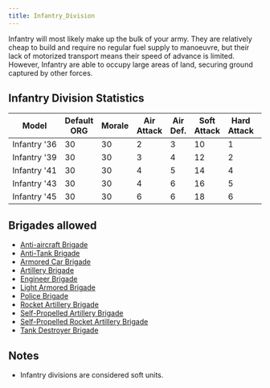 ```yaml
---
title: Infantry_Division
---
```


Infantry will most likely make up the bulk of your army. They are relatively cheap to build and require no regular fuel supply to manoeuvre, but their lack of motorized transport means their speed of advance is limited. However, Infantry are able to occupy large areas of land, securing ground captured by other forces.

## Infantry Division Statistics

| Model        | Default ORG | Morale | Air Attack | Air Def. | Soft Attack | Hard Attack | Tough-ness | Defens-iveness | Soft-ness |     | Cost | Build-time | Man-power | Max Speed | Supply Cons. | Fuel Cons. | Supp. |
| ------------ | ----------- | ------ | ---------- | -------- | ----------- | ----------- | ---------- | -------------- | --------- | --- | ---- | ---------- | --------- | --------- | ------------ | ---------- | ----- |
| Infantry '36 | 30          | 30     | 2          | 3        | 10          | 1           | 12         | 15             | 100       |     | 7    | 95         | 10        | 5         | 1            | 0          | 2     |
| Infantry '39 | 30          | 30     | 3          | 4        | 12          | 2           | 18         | 18             | 100       |     | 7    | 95         | 10        | 5         | 1            | 0          | 2     |
| Infantry '41 | 30          | 30     | 4          | 5        | 14          | 4           | 24         | 24             | 100       |     | 7    | 95         | 10        | 5         | 1            | 0          | 2     |
| Infantry '43 | 30          | 30     | 4          | 6        | 16          | 5           | 30         | 30             | 100       |     | 7    | 95         | 10        | 5         | 1.1          | 0          | 2     |
| Infantry '45 | 30          | 30     | 6          | 6        | 18          | 6           | 35         | 35             | 100       |     | 7    | 95         | 10        | 6         | 1.1          | 0.1        | 2     |

## Brigades allowed

- [Anti-aircraft Brigade](/wiki/Anti-aircraft_Brigade "Anti-aircraft Brigade")
- [Anti-Tank Brigade](/wiki/Anti-Tank_Brigade "Anti-Tank Brigade")
- [Armored Car Brigade](/wiki/Armored_Car_Brigade "Armored Car Brigade")
- [Artillery Brigade](/wiki/Artillery_Brigade "Artillery Brigade")
- [Engineer Brigade](/wiki/Engineer_Brigade "Engineer Brigade")
- [Light Armored Brigade](/wiki/Light_Armored_Brigade "Light Armored Brigade")
- [Police Brigade](/wiki/Police_Brigade "Police Brigade")
- [Rocket Artillery Brigade](/wiki/Rocket_Artillery_Brigade "Rocket Artillery Brigade")
- [Self-Propelled Artillery Brigade](/wiki/Self-Propelled_Artillery_Brigade "Self-Propelled Artillery Brigade")
- [Self-Propelled Rocket Artillery Brigade](/wiki/Self-Propelled_Rocket_Artillery_Brigade "Self-Propelled Rocket Artillery Brigade")
- [Tank Destroyer Brigade](/wiki/Tank_Destroyer_Brigade "Tank Destroyer Brigade")

## Notes

- Infantry divisions are considered soft units.
